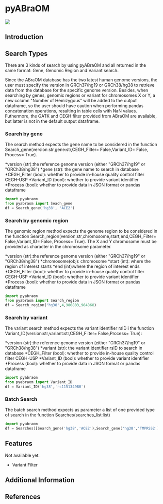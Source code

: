 # pyABraOM

![](https://img.shields.io/badge/python-3.x-purple)

## Introduction


## Search Types

   There are 3 kinds of search by using pyABraOM and all returned in the same format: Gene, Genomic Region and Variant search.
   
   Since the ABraOM database has the two latest human genome versions, the user must specify the version in GRCh37/hg19 or GRCh38/hg38 to retrieve data from the database for the specific genome version. Besides, when searching by  genes, genomic regions or variant for chromosomes X or Y, a new column "Number of Hemizygous" will be added to the output dataframe, so the user should have caution when performing pandas concatenation operations, resulting in table cells with NaN values. Futhermore, the GATK and CEGH filter provided from ABraOM are available, but latter is not in the default output dataframe.
   
   
### Search by gene

The search method expects the gene name to be considered in the function Search_gene(version:str,gene:str,CEGH_Filter= False,Variant_ID= False, Process= True).

*version (str):the reference genome version (either "GRCh37/hg19" or "GRCh38/hg38")
*gene (str): the gene name to search in database
*CEGH_Filter (bool): whether to provide in-house quality control filter CEGH-USP
*Variant_ID (bool): whether to provide variant identifier
*Process (bool): whether to provide data in JSON format or pandas dataframe

```python
import pyabraom
from pyabraom import Seach_gene
df = Search_gene('hg38', 'ACE2')
```
### Search by  genomic region

The genomic region method expects the genome region to be considered in the function Search_region(version:str,chromosome,start,end,CEGH_Filter= False,Variant_ID= False, Process= True). The X and Y chromosome must be provided as character in the chromosome parameter.

*version (str):the reference genome version (either "GRCh37/hg19" or "GRCh38/hg38")
*chromosome(obj): chromosome 
*start (int): where the region of interest starts 
*end (int):where the region of interest ends
*CEGH_Filter (bool): whether to provide in-house quality control filter CEGH-USP
*Variant_ID (bool): whether to provide variant identifier
*Process (bool): whether to provide data in JSON format or pandas dataframe

```python
import pyabraom
from pyabraom import Search_region
df = Search_region('hg38',4,980883,984868)
```

### Search by  variant

The variant search method expects the variant identifier rsID i the function Variant_ID(version:str,variant:str,CEGH_Filter= False,Process= True):

*version (str):the reference genome version (either "GRCh37/hg19" or "GRCh38/hg38")
*variant (str): the variant identifier rsID to search in database
*CEGH_Filter (bool): whether to provide in-house quality control filter CEGH-USP
*Variant_ID (bool): whether to provide variant identifier
*Process (bool): whether to provide data in JSON format or pandas dataframe

```python
import pyabraom
from pyabraom import Variant_ID
df = Variant_ID('hg38','rs115134980')
```

### Batch Search 

The batch search method expects as parameter a list of one provided type of search in the function Searches(searches_list:list)

```python
import pyabraom
df = Searches([Search_gene('hg38','ACE2'),Search_gene('hg38','TMPRSS2')])
```
## Features

Not available yet.
* Variant Filter

## Additional Information

## References

```
